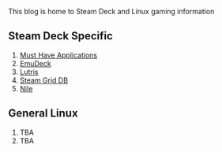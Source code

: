 This blog is home to Steam Deck and Linux gaming information


## Steam Deck Specific  

1. [Must Have Applications](https://honkinwaffles.github.io/Steam-Deck/applications)
1. [EmuDeck](https://honkinwaffles.github.io/Steam-Deck/emudeck)
1. [Lutris](https://honkinwaffles.github.io/Steam-Deck/lutris)
1. [Steam Grid DB](https://honkinwaffles.github.io/Steam-Deck/steam-grid-db)
1. [Nile](https://honkinwaffles.github.io/Steam-Deck/nile)

## General Linux  
1. TBA
1. TBA
